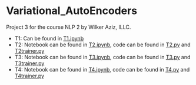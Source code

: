 # Variational_AutoEncoders
Project 3 for the course NLP 2 by Wilker Aziz, ILLC.

* T1: Can be found in [T1.ipynb](T1.ipynb)
* T2: Notebook can be found in [T2.ipynb](T2.ipynb), code can be found in [T2.py](T2.py) and [T2trainer.py](T2trainer.py)
* T3: Notebook can be found in [T3.ipynb](T3.ipynb), code can be found in [T3.py](T3.py) and [T3trainer.py](T3trainer.py)
* T4: Notebook can be found in [T4.ipynb](T4.ipynb), code can be found in [T4.py](T4.py) and [T4trainer.py](T4trainer.py)